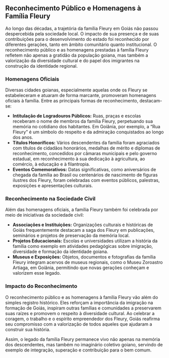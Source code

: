 ## Reconhecimento Público e Homenagens à Família Fleury

Ao longo das décadas, a trajetória da família Fleury em Goiás não passou despercebida pela sociedade local. O impacto de sua presença e de suas contribuições para o desenvolvimento do estado foi reconhecido por diferentes gerações, tanto em âmbito comunitário quanto institucional. O reconhecimento público e as homenagens prestadas à família Fleury refletem não apenas a gratidão da população goiana, mas também a valorização da diversidade cultural e do papel dos imigrantes na construção da identidade regional.

### Homenagens Oficiais

Diversas cidades goianas, especialmente aquelas onde os Fleury se estabeleceram e atuaram de forma marcante, promoveram homenagens oficiais à família. Entre as principais formas de reconhecimento, destacam-se:

- **Intitulação de Logradouros Públicos:** Ruas, praças e escolas receberam o nome de membros da família Fleury, perpetuando sua memória no cotidiano dos habitantes. Em Goiânia, por exemplo, a “Rua Fleury” é um símbolo do respeito e da admiração conquistados ao longo dos anos.
- **Títulos Honoríficos:** Vários descendentes da família foram agraciados com títulos de cidadãos honorários, medalhas de mérito e diplomas de reconhecimento, concedidos por câmaras municipais e pelo governo estadual, em reconhecimento à sua dedicação à agricultura, ao comércio, à educação e à filantropia.
- **Eventos Comemorativos:** Datas significativas, como aniversários de chegada da família ao Brasil ou centenários de nascimento de figuras ilustres dos Fleury, foram celebradas com eventos públicos, palestras, exposições e apresentações culturais.

### Reconhecimento na Sociedade Civil

Além das homenagens oficiais, a família Fleury também foi celebrada por meio de iniciativas da sociedade civil:

- **Associações e Instituições:** Organizações culturais e históricas de Goiás frequentemente destacam a saga dos Fleury em publicações, seminários e projetos de preservação da memória local.
- **Projetos Educacionais:** Escolas e universidades utilizam a história da família como exemplo em atividades pedagógicas sobre imigração, diversidade e formação da identidade goiana.
- **Museus e Exposições:** Objetos, documentos e fotografias da família Fleury integram acervos de museus regionais, como o Museu Zoroastro Artiaga, em Goiânia, permitindo que novas gerações conheçam e valorizem esse legado.

### Impacto do Reconhecimento

O reconhecimento público e as homenagens à família Fleury vão além do simples registro histórico. Eles reforçam a importância da imigração na formação de Goiás, inspiram outras famílias e comunidades a preservarem suas raízes e promovem o respeito à diversidade cultural. Ao celebrar a coragem, o trabalho e o espírito empreendedor dos Fleury, Goiás reafirma seu compromisso com a valorização de todos aqueles que ajudaram a construir sua história.

Assim, o legado da família Fleury permanece vivo não apenas na memória dos descendentes, mas também no imaginário coletivo goiano, servindo de exemplo de integração, superação e contribuição para o bem comum.